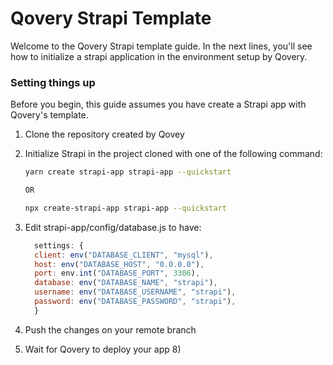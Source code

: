 # Qovery Strapi Template


Welcome to the Qovery Strapi template guide. In the next lines, you'll see how to initialize a strapi application in the environment setup by Qovery.

### Setting things up

Before you begin, this guide assumes you have create a Strapi app with Qovery's template.

1. Clone the repository created by Qovey
2. Initialize Strapi in the project cloned with one of the following command:

      ```bash
      yarn create strapi-app strapi-app --quickstart
      
      OR
      
      npx create-strapi-app strapi-app --quickstart
      ```
        
3. Edit strapi-app/config/database.js to have:

      ```js
        settings: {
        client: env("DATABASE_CLIENT", "mysql"),
        host: env("DATABASE_HOST", "0.0.0.0"),
        port: env.int("DATABASE_PORT", 3306),
        database: env("DATABASE_NAME", "strapi"),
        username: env("DATABASE_USERNAME", "strapi"),
        password: env("DATABASE_PASSWORD", "strapi"),
        }
      ```
        
4. Push the changes on your remote branch
5. Wait for Qovery to deploy your app 8)
